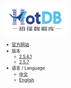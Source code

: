 <a class="navicon" href="https://hotdb.com" target="_blank">
<img src="assets/navicon-colorful.png" alt="hotdb.com"/>
</a>

* [官方网站](https://www.hotdb.com)
* 版本
  * [2.5.6.1](../../zh/2.5.6.1/)
  * [2.5.7](../../zh/2.5.7/)
* 语言 / Language
  * [中文](../../zh/2.5.6.1/)
  * [English](../../en/2.5.6.1/)
